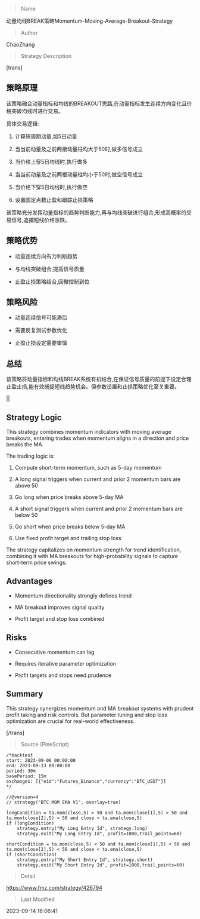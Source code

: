 
> Name

动量均线BREAK策略Momentum-Moving-Average-Breakout-Strategy

> Author

ChaoZhang

> Strategy Description


[trans]  

## 策略原理

该策略融合动量指标和均线的BREAKOUT思路,在动量指标发生连续方向变化且价格突破均线时进行交易。

具体交易逻辑:

1. 计算短周期动量,如5日动量

2. 当当前动量及之前两根动量柱均大于50时,做多信号成立

3. 当价格上穿5日均线时,执行做多

4. 当当前动量及之前两根动量柱均小于50时,做空信号成立 

5. 当价格下穿5日均线时,执行做空

6. 设置固定点数止盈和跟踪止损策略

该策略充分发挥动量指标的趋势判断能力,再与均线突破进行组合,形成高概率的交易信号,追捕短线价格涨跌。

## 策略优势

- 动量连续方向有力判断趋势

- 与均线突破组合,提高信号质量

- 止盈止损策略结合,回撤控制到位

## 策略风险

- 动量连续信号可能滞后

- 需要反复测试参数优化

- 止盈止损设定需要审慎

## 总结

该策略将动量指标和均线BREAK系统有机结合,在保证信号质量的前提下设定合理止盈止损,能有效捕捉短线趋势机会。但参数设置和止损策略优化至关重要。


||

## Strategy Logic

This strategy combines momentum indicators with moving average breakouts, entering trades when momentum aligns in a direction and price breaks the MA. 

The trading logic is:

1. Compute short-term momentum, such as 5-day momentum 

2. A long signal triggers when current and prior 2 momentum bars are above 50

3. Go long when price breaks above 5-day MA

4. A short signal triggers when current and prior 2 momentum bars are below 50 

5. Go short when price breaks below 5-day MA

6. Use fixed profit target and trailing stop loss

The strategy capitalizes on momentum strength for trend identification, combining it with MA breakouts for high-probability signals to capture short-term price swings.

## Advantages

- Momentum directionality strongly defines trend

- MA breakout improves signal quality 

- Profit target and stop loss combined

## Risks

- Consecutive momentum can lag 

- Requires iterative parameter optimization

- Profit targets and stops need prudence

## Summary

This strategy synergizes momentum and MA breakout systems with prudent profit taking and risk controls. But parameter tuning and stop loss optimization are crucial for real-world effectiveness.

[/trans]



> Source (PineScript)

``` pinescript
/*backtest
start: 2023-09-06 00:00:00
end: 2023-09-13 00:00:00
period: 30m
basePeriod: 15m
exchanges: [{"eid":"Futures_Binance","currency":"BTC_USDT"}]
*/

//@version=4
// strategy("BTC MOM EMA V1", overlay=true)

longCondition = ta.mom(close,5) > 50 and ta.mom(close[1],5) > 50 and ta.mom(close[2],5) > 50 and close > ta.ema(close,5)
if (longCondition)
    strategy.entry("My Long Entry Id", strategy.long)
    strategy.exit("My Long Entry Id", profit=1000,trail_points=60)

shortCondition = ta.mom(close,5) < 50 and ta.mom(close[1],5) < 50 and ta.mom(close[2],5) < 50 and close < ta.ema(close,5)
if (shortCondition)
    strategy.entry("My Short Entry Id", strategy.short)
    strategy.exit("My Short Entry Id", profit=1000,trail_points=60)
```

> Detail

https://www.fmz.com/strategy/426794

> Last Modified

2023-09-14 16:06:41
